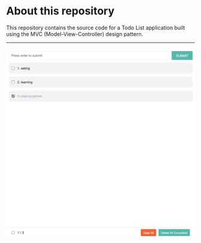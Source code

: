 # About this repository

This repository contains the source code for a Todo List application built using the MVC (Model-View-Controller) design pattern. 

---

![](./screenshot/screenshot.png)
